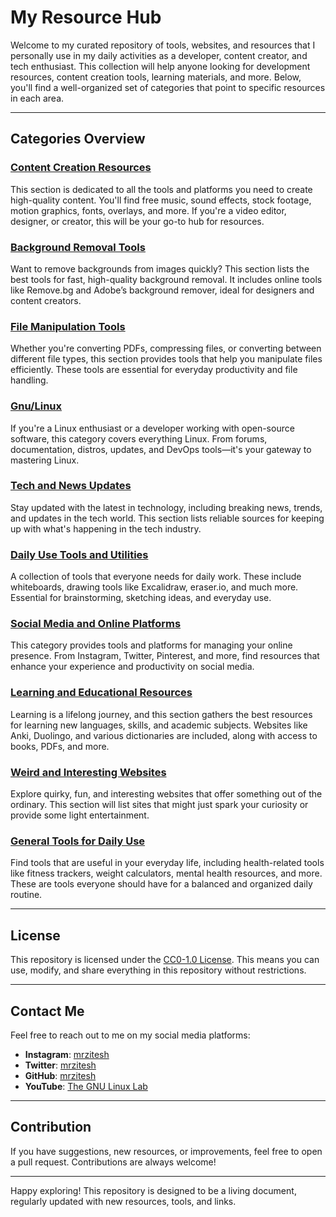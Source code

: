 # My Resource Hub

Welcome to my curated repository of tools, websites, and resources that I personally use in my daily activities as a developer, content creator, and tech enthusiast. This collection will help anyone looking for development resources, content creation tools, learning materials, and more. Below, you'll find a well-organized set of categories that point to specific resources in each area.

---

## Categories Overview

### [Content Creation Resources](./assets/Content_Creation_Resources.md)
This section is dedicated to all the tools and platforms you need to create high-quality content. You'll find free music, sound effects, stock footage, motion graphics, fonts, overlays, and more. If you're a video editor, designer, or creator, this will be your go-to hub for resources.

### [Background Removal Tools](./assets/Background_Removal_Tools.md)
Want to remove backgrounds from images quickly? This section lists the best tools for fast, high-quality background removal. It includes online tools like Remove.bg and Adobe’s background remover, ideal for designers and content creators.

### [File Manipulation Tools](./assets/File_Manipulation_Tools.md)
Whether you're converting PDFs, compressing files, or converting between different file types, this section provides tools that help you manipulate files efficiently. These tools are essential for everyday productivity and file handling.

### [Gnu/Linux](./assets/Gnu_Linux.md)
If you're a Linux enthusiast or a developer working with open-source software, this category covers everything Linux. From forums, documentation, distros, updates, and DevOps tools—it's your gateway to mastering Linux.

### [Tech and News Updates](./assets/Tech_and_News_Updates.md)
Stay updated with the latest in technology, including breaking news, trends, and updates in the tech world. This section lists reliable sources for keeping up with what's happening in the tech industry.

### [Daily Use Tools and Utilities](./assets/Daily_Use_Tools_and_Utilities.md)
A collection of tools that everyone needs for daily work. These include whiteboards, drawing tools like Excalidraw, eraser.io, and much more. Essential for brainstorming, sketching ideas, and everyday use.

### [Social Media and Online Platforms](./assets/Social_Media_and_Online_Platforms.md)
This category provides tools and platforms for managing your online presence. From Instagram, Twitter, Pinterest, and more, find resources that enhance your experience and productivity on social media.

### [Learning and Educational Resources](./assets/Learning_and_Educational_Resources.md)
Learning is a lifelong journey, and this section gathers the best resources for learning new languages, skills, and academic subjects. Websites like Anki, Duolingo, and various dictionaries are included, along with access to books, PDFs, and more.

### [Weird and Interesting Websites](./assets/Weird_and_Interesting_Websites.md)
Explore quirky, fun, and interesting websites that offer something out of the ordinary. This section will list sites that might just spark your curiosity or provide some light entertainment.

### [General Tools for Daily Use](./assets/General_Tools_for_Daily_Use.md)
Find tools that are useful in your everyday life, including health-related tools like fitness trackers, weight calculators, mental health resources, and more. These are tools everyone should have for a balanced and organized daily routine.

---

## License

This repository is licensed under the [CC0-1.0 License](./LICENSE). This means you can use, modify, and share everything in this repository without restrictions.

---

## Contact Me

Feel free to reach out to me on my social media platforms:

- **Instagram**: [mrzitesh](https://instagram.com/mrzitesh)
- **Twitter**: [mrzitesh](https://twitter.com/mrzitesh)
- **GitHub**: [mrzitesh](https://github.com/mrzitesh)
- **YouTube**: [The GNU Linux Lab](https://www.youtube.com/@TheGnuLinuxLab)

---

## Contribution

If you have suggestions, new resources, or improvements, feel free to open a pull request. Contributions are always welcome!

---

Happy exploring! This repository is designed to be a living document, regularly updated with new resources, tools, and links.

